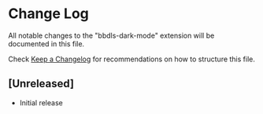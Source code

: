 # Change Log

All notable changes to the "bbdls-dark-mode" extension will be documented in this file.

Check [Keep a Changelog](http://keepachangelog.com/) for recommendations on how to structure this file.

## [Unreleased]

- Initial release
